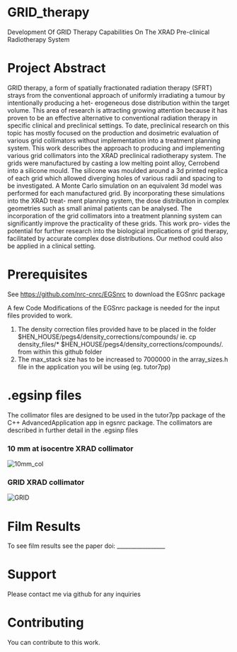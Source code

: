 # GRID_therapy
Development Of GRID Therapy Capabilities On The XRAD Pre-clinical Radiotherapy System

# Project Abstract 

GRID therapy, a form of spatially fractionated radiation therapy (SFRT) strays from the
conventional approach of uniformly irradiating a tumour by intentionally producing a het-
erogeneous dose distribution within the target volume. This area of research is attracting
growing attention because it has proven to be an effective alternative to conventional
radiation therapy in specific clinical and preclinical settings. To date, preclinical research
on this topic has mostly focused on the production and dosimetric evaluation of various
grid collimators without implementation into a treatment planning system. This work
describes the approach to producing and implementing various grid collimators into the
XRAD preclinical radiotherapy system. The grids were manufactured by casting a low
melting point alloy, Cerrobend into a silicone mould. The silicone was moulded around a
3d printed replica of each grid which allowed diverging holes of various radii and spacing
to be investigated. A Monte Carlo simulation on an equivalent 3d model was performed
for each manufactured grid. By incorporating these simulations into the XRAD treat-
ment planning system, the dose distribution in complex geometries such as small animal
patients can be analysed. The incorporation of the grid collimators into a treatment
planning system can significantly improve the practicality of these grids. This work pro-
vides the potential for further research into the biological implications of grid therapy,
facilitated by accurate complex dose distributions. Our method could also be applied in
a clinical setting.

# Prerequisites
See https://github.com/nrc-cnrc/EGSnrc to download the EGSnrc package

A few Code Modifications of the EGSnrc package is needed for the input files provided to work.
1.  The density correction files provided have to be placed in the folder $HEN_HOUSE/pegs4/density_corrections/compounds/  ie. cp density_files/* $HEN_HOUSE/pegs4/density_corrections/compounds/. from within this github folder
2.  The max_stack size has to be increased to 7000000 in the array_sizes.h file in the application you will be using (eg. tutor7pp)


# .egsinp files
The collimator files are designed to be used in the tutor7pp package of the C++ AdvancedApplication app in egsnrc package. The collimators are described in further detail in the .egsinp files

### 10 mm at isocentre XRAD collimator

![10mm_col](https://user-images.githubusercontent.com/63790873/195986300-210e76a5-4fc6-4c50-b10c-92a13f80ca4e.png)


### GRID XRAD collimator

![GRID](https://user-images.githubusercontent.com/63790873/195986321-f94cdcc5-620c-4ca3-a560-a46fea51eff7.png)



# Film Results
To see film results see the paper doi: _________________

# Support 
Please contact me via github for any inquiries

# Contributing
You can contribute to this work. 

